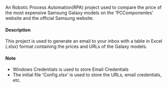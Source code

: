 An Robotic Process Automation(RPA) project used to compare the price of the most expensive Samsung Galaxy models on the 'PCComponentes' website and the official Samsung website.

#### Description ####

This project is used to generate an email to your inbox with a table in Excel (.xlsx) format containing the prices and URLs of the Galaxy models.

#### Note ####

- Windows Credentials is used to store Email Credentials
- The initial file 'Config.xlsx' is used to store the URLs, email credentials, etc.
